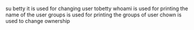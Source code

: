 su betty it is used for changing user tobetty
whoami is used for printing the name of the user
groups is used for printing the groups of user
chown is used to change ownership 
